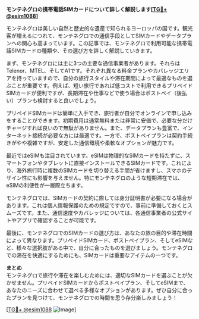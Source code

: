 **モンテネグロの携帯電話SIMカードについて詳しく解説します[[TG💪+ @esim1088](https://t.me/s/esim1088)]**

モンテネグロは美しい自然と歴史的な遺産で知られるヨーロッパの国です。観光客が増えるにつれて、モンテネグロでの通信手段としてSIMカードやデータプランへの関心も高まっています。この記事では、モンテネグロで利用可能な携帯電話SIMカードの種類や、その選び方を詳しく解説していきます。

まず、モンテネグロには主に3つの主要な通信事業者があります。それらはTelenor、MTEL、そしてA1です。それぞれ異なる料金プランやカバレッジエリアを持っていますので、自分の旅行スタイルや滞在期間によって最適なものを選ぶことが重要です。例えば、短い旅行であれば低コストで利用できるプリペイドSIMカードが便利ですが、長期滞在や仕事などで使う場合はポストペイ（後払い）プランも検討すると良いでしょう。

プリペイドSIMカードは簡単に入手でき、旅行者が自分でオンラインで申し込みをすることができます。初期費用は通常無料または非常に安価で、必要な分だけチャージすれば良いので無駄がありません。また、データプランも豊富で、インターネット接続が必要な方には最適です。一方で、ポストペイプランは契約手続きがやや複雑ですが、安定した通信環境や柔軟なオプションが魅力です。

最近ではeSIMも注目されています。eSIMは物理的なSIMカードを持たずに、スマートフォンやタブレットに直接インストールできるSIMカードです。これにより、海外旅行時に複数のSIMカードを切り替える手間が省けますし、スマホのデザイン性にも影響を与えません。特にモンテネグロのような短期滞在では、eSIMの利便性が一層際立ちます。

モンテネグロでは、SIMカードの契約に際しては身分証明書が必要になる場合があります。これは個人情報保護のための規定ですので、事前に準備しておくとスムーズです。また、通信速度やカバレッジについては、各通信事業者の公式サイトやアプリで確認することが可能です。

最後に、モンテネグロでのSIMカードの選び方は、あなたの旅の目的や滞在時間によって異なります。プリペイドSIMカード、ポストペイプラン、そしてeSIMなど、様々な選択肢がある中で、自分に合ったものを選びましょう。モンテネグロでの滞在を快適にするためにも、SIMカードは重要なアイテムの一つです。

**まとめ**  
モンテネグロで旅行や滞在を楽しむためには、適切なSIMカードを選ぶことが欠かせません。プリペイドSIMカードからポストペイプラン、そしてeSIMまで、あなたのニーズに合わせて選べる多様なオプションがあります。ぜひ自分に合ったプランを見つけて、モンテネグロでの時間を思う存分楽しみましょう！

[[TG💪+ @esim1088](https://t.me/s/esim1088) ![Image](https://i.postimg.cc/Y0z9fWf4/image.png)]